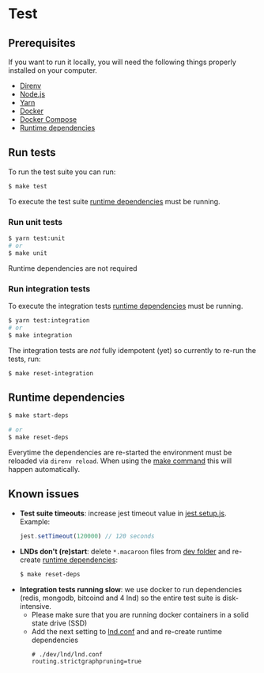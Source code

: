 # Test

## Prerequisites

If you want to run it locally, you will need the following things properly installed on your computer.

* [Direnv](https://direnv.net/)
* [Node.js](https://nodejs.org/)
* [Yarn](https://yarnpkg.com//)
* [Docker](https://www.docker.com/)
* [Docker Compose](https://docs.docker.com/compose/)
* [Runtime dependencies](#runtime-dependencies)

## Run tests

To run the test suite you can run:

```bash
$ make test
```
To execute the test suite [runtime dependencies](#runtime-dependencies) must be running.

### Run unit tests

```bash
$ yarn test:unit
# or
$ make unit
```

Runtime dependencies are not required

### Run integration tests

To execute the integration tests [runtime dependencies](#runtime-dependencies) must be running.

```bash
$ yarn test:integration
# or
$ make integration
```

The  integration tests are *not* fully idempotent (yet) so currently to re-run the tests, run:
```
$ make reset-integration
```

## Runtime dependencies

```bash
$ make start-deps

# or
$ make reset-deps
```
Everytime the dependencies are re-started the environment must be reloaded via `direnv reload`. When using the [make command](../Makefile) this will happen automatically.

## Known issues

* **Test suite timeouts**: increase jest timeout value in [jest.setup.js](./jest.setup.js). Example:
  ```js
  jest.setTimeout(120000) // 120 seconds
  ```
* **LNDs don't (re)start**: delete `*.macaroon` files from [dev folder](../dev/lnd) and re-create [runtime dependencies](#runtime-dependencies):
  ```bash
  $ make reset-deps
  ```
* **Integration tests running slow**: we use docker to run dependencies (redis, mongodb, bitcoind and 4 lnd) so the entire test suite is disk-intensive.
  * Please make sure that you are running docker containers in a solid state drive (SSD)
  * Add the next setting to [lnd.conf](../dev/lnd/lnd.conf) and and re-create runtime dependencies
    ```
    # ./dev/lnd/lnd.conf
    routing.strictgraphpruning=true
    ```
